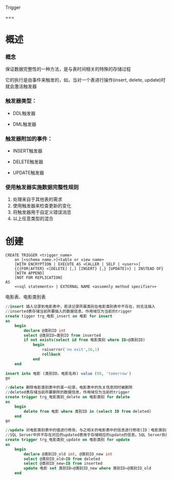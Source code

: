 
Trigger

===


# **概述**

### **概念**

保证数据完整性的一种方法，是与表时间相关的特殊的存储过程

它的执行是由事件来触发的，如，当对一个表进行操作(insert, delete, update)时就会激活触发器

### **触发器类型：**

* DDL触发器

* DML触发器


### **触发器附加的事件：**

* INSERT触发器

* DELETE触发器

* UPDATE触发器

### **使用触发器实施数据完整性规则**

1. 处理来自于其他表的需求
2. 使用触发器来检查更新的变化
3. 将触发器用于自定义错误消息
4. 以上任意类型的混合

# **创建**

    CREATE TRIGGER <trigger_name>
        on [<schema name.>]<table or view name>
        [WITH ENCRYPTION | EXECUTE AS <CALLER | SELF | <user>>]
        {{{FOR|AFTER} <[DELETE] [,] [INSERT} [,} [UPDATE]>} | INSTEAD OF}
        [WITH APPEND]
        [NOT FOR REPLICATION]
    AS
        <<sql statements> | EXTERNAL NAME <assemnly method specifier>>
   
电影表、电影类别表
```sql
//insert 插入记录到电影表中，若该记录所属类别在电影类别表中不存在，则无法插入
//inserted表存储当前所要插入的数据信息，作用域仅为当前的trigger
create tigger trg_电影_insert on 电影 for insert
as
    begin
        declare @类别ID int
        select @类别ID=类别ID from inserted
        if not exists(select id from 电影类别 where ID=@类别ID)
            begin
                raiserror('no exit',16,1)
                rollback
            end
    end
    
insert into 电影 (类别ID，电影名称) value (90, 'tomorrow')
go

//delete 删除电影类别表中的某一纪录，电影表中的先关信息同时被删除
//deleted表存储当前所要删除的数据信息，作用域仅为当前的trigger
create trigger trg_电影类别_delete on 电影类别 for delete 
as
    begin
        delete from 电影 where 类别ID in (select ID from deleted)
    end
go

//update 对电影类别表中的值进行修改，与之相关的电影表中的信息进行修改(ID：电影类别表的主键)
//SQL Server中并不存在对应的updated表用于存储相应的update的信息。SQL Server执行修改功能时，先delete，后insert
create trigger trg_电影类别_update on 电影类别 for update 
as
    begin
        declare @类别ID_old int, @类别ID_new int
        select @类别ID_old=ID from deleted
        select @类别ID_new=ID from inserted
        update 电影 set 类别ID=@类别ID_new where 类别ID=@类别ID_old
    end
```
